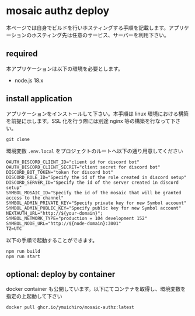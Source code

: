 # mosaic authz deploy

本ページでは自身でビルドを行いホスティングする手順を記載します。アプリケーションのホスティング先は任意のサービス、サーバーを利用下さい。

## required

本アプリケーションは以下の環境を必要とします。

- node.js 18.x

## install application

アプリケーションをインストールして下さい。本手順は linux 環境における構築を前提に示します。SSL 化を行う際には別途 nginx 等の構築を行なって下さい。

```shell
git clone
```

環境変数 `.env.local` をプロジェクトのルートへ以下の通り用意してください

```.env.local
OAUTH_DISCORD_CLIENT_ID="client id for discord bot"
OAUTH_DISCORD_CLIENT_SECRET="client secret for discord bot"
DISCORD_BOT_TOKEN="token for discord bot"
DISCORD_ROLE_ID="Specify the id of the role created in discord setup"
DISCORD_SERVER_ID="Specify the id of the server created in discord setup"
SYMBOL_MOSAIC_ID="Specify the id of the mosaic that will be granted access to the channel"
SYMBOL_ADMIN_PRIVATE_KEY="Specify private key for new Symbol account"
SYMBOL_ADMIN_PUBLIC_KEY="Specify public key for new Symbol account"
NEXTAUTH_URL="http://${your-domain}";
SYMBOL_NETWORK_TYPE="production = 104 development 152"
SYMBOL_NODE_URL="http://${node-domain}:3001"
TZ=UTC
```

以下の手順で起動することができます。

```shell
npm run build
npm run start
```

## optional: deploy by container

docker container も公開しています。以下にてコンテナを取得し、環境変数を指定の上起動して下さい

```sh
docker pull ghcr.io/ymuichiro/mosaic-authz:latest
```
